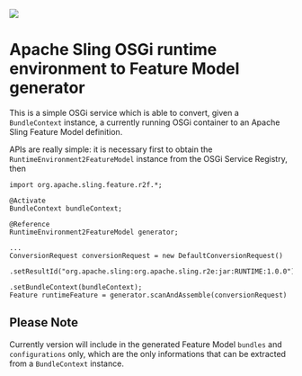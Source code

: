 [<img src="http://sling.apache.org/res/logos/sling.png"/>](http://sling.apache.org)

# Apache Sling OSGi runtime environment to Feature Model generator

This is a simple OSGi service which is able to convert, given a `BundleContext` instance, a currently running OSGi container to an Apache Sling Feature Model definition.

APIs are really simple: it is necessary first to obtain the `RuntimeEnvironment2FeatureModel` instance from the OSGi Service Registry, then 

```
import org.apache.sling.feature.r2f.*;

@Activate
BundleContext bundleContext;

@Reference
RuntimeEnvironment2FeatureModel generator;

...
ConversionRequest conversionRequest = new DefaultConversionRequest()
                                      .setResultId("org.apache.sling:org.apache.sling.r2e:jar:RUNTIME:1.0.0")
                                      .setBundleContext(bundleContext);
Feature runtimeFeature = generator.scanAndAssemble(conversionRequest)
```

## Please Note

Currently version will include in the generated Feature Model `bundles` and `configurations` only, which are the only informations that can be extracted from a `BundleContext` instance.
